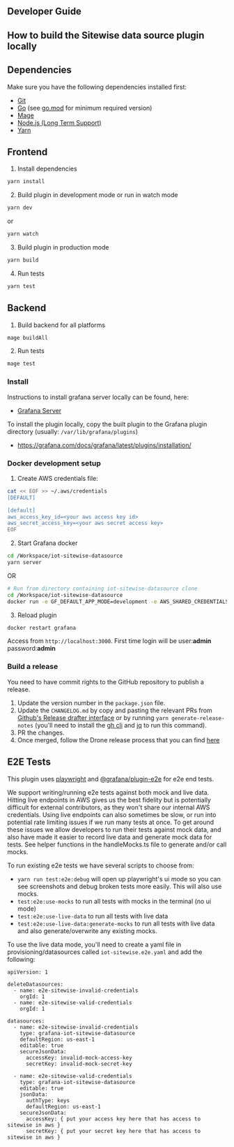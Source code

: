 ## Developer Guide

## How to build the Sitewise data source plugin locally

## Dependencies

Make sure you have the following dependencies installed first:

- [Git](https://git-scm.com/)
- [Go](https://golang.org/dl/) (see [go.mod](../go.mod#L3) for minimum required version)
- [Mage](https://magefile.org/)
- [Node.js (Long Term Support)](https://nodejs.org)
- [Yarn](https://yarnpkg.com)

## Frontend

1. Install dependencies

```BASH
yarn install
```

2. Build plugin in development mode or run in watch mode

```BASH
yarn dev
```

or

```BASH
yarn watch
```

3. Build plugin in production mode

```BASH
yarn build
```

4. Run tests

```BASH
yarn test
```

## Backend

1. Build backend for all platforms

```BASH
mage buildAll
```

2. Run tests

```BASH
mage test
```

### Install

Instructions to install grafana server locally can be found, here:

- [Grafana Server](https://grafana.com/docs/grafana/latest/installation/)

To install the plugin locally, copy the built plugin to the Grafana plugin directory (usually: `/var/lib/grafana/plugins`)

- https://grafana.com/docs/grafana/latest/plugins/installation/

### Docker development setup

1. Create AWS credentials file:

```BASH
cat << EOF >> ~/.aws/credentials
[DEFAULT]

[default]
aws_access_key_id=<your aws access key id>
aws_secret_access_key=<your aws secret access key>
EOF
```

2. Start Grafana docker

```BASH
cd /Workspace/iot-sitewise-datasource
yarn server
```

OR

```BASH
# Run from directory containing iot-sitewise-datasource clone
cd /Workspace/iot-sitewise-datasource
docker run -e GF_DEFAULT_APP_MODE=development -e AWS_SHARED_CREDENTIALS_FILE="/Users/grafana/.aws/credentials" -d -p 3000:3000 -v ~/.aws/:/Users/grafana/.aws/ -v "$(pwd)"/dist:/var/lib/grafana/plugins --name=grafana grafana/grafana:latest
```

3. Reload plugin

```BASH
docker restart grafana
```

Access from `http://localhost:3000`.
First time login will be user:**admin** password:**admin**

### Build a release

You need to have commit rights to the GitHub repository to publish a release.

1. Update the version number in the `package.json` file.
2. Update the `CHANGELOG.md` by copy and pasting the relevant PRs from [Github's Release drafter interface](https://github.com/grafana/iot-sitewise-datasource/releases/new) or by running `yarn generate-release-notes` (you'll need to install the [gh cli](https://cli.github.com/) and [jq](https://jqlang.github.io/jq/) to run this command).
3. PR the changes.
4. Once merged, follow the Drone release process that you can find [here](https://github.com/grafana/integrations-team/wiki/Plugin-Release-Process#drone-release-process)

## E2E Tests

This plugin uses [playwright](https://playwright.dev/) and [@grafana/plugin-e2e](https://github.com/grafana/plugin-tools/tree/main/packages/plugin-e2e) for e2e end tests.

We support writing/running e2e tests against both mock and live data. Hitting live endpoints in AWS gives us the best fidelity but is potentially difficult for external contributors, as they won't share our internal AWS credentials. Using live endpoints can also sometimes be slow, or run into potential rate limiting issues if we run many tests at once. To get around these issues we allow developers to run their tests against mock data, and also have made it easier to record live data and generate mock data for tests. See helper functions in the handleMocks.ts file to generate and/or call mocks.

To run existing e2e tests we have several scripts to choose from:

- `yarn run test:e2e:debug` will open up playwright's ui mode so you can see screenshots and debug broken tests more easily. This will also use mocks.
- `test:e2e:use-mocks` to run all tests with mocks in the terminal (no ui mode)
- `test:e2e:use-live-data` to run all tests with live data
- `test:e2e:use-live-data:generate-mocks` to run all tests with live data and also generate/overwrite any existing mocks.

To use the live data mode, you'll need to create a yaml file in provisioning/datasources called `iot-sitewise.e2e.yaml` and add the following:

```
apiVersion: 1

deleteDatasources:
  - name: e2e-sitewise-invalid-credentials
    orgId: 1
  - name: e2e-sitewise-valid-credentials
    orgId: 1

datasources:
  - name: e2e-sitewise-invalid-credentials
    type: grafana-iot-sitewise-datasource
    defaultRegion: us-east-1
    editable: true
    secureJsonData:
      accessKey: invalid-mock-access-key
      secretKey: invalid-mock-secret-key

  - name: e2e-sitewise-valid-credentials
    type: grafana-iot-sitewise-datasource
    editable: true
    jsonData:
      authType: keys
      defaultRegion: us-east-1
    secureJsonData:
      accessKey: { put your access key here that has access to sitewise in aws }
      secretKey: { put your secret key here that has access to sitewise in aws }
```
